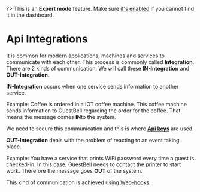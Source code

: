 ?> This is an **Expert mode** feature. Make sure [it's enabled](overview.md?id=advanced-features) if you cannot find it in the dashboard.

# Api Integrations

It is common for modern applications, machines and services to communicate with each other. This process is commonly called **Integration**. There are 2 kinds of communication. We will call these **IN-Integration** and **OUT-Integration**.

**IN-Integration** occurs when one service sends information to another service.

Example: Coffee is ordered in a IOT coffee machine. This coffee machine sends information to GuestBell regarding the order for the coffee. That means the message comes **IN**to the system.

We need to secure this communication and this is where [**Api keys**](api-keys.md) are used.

**OUT-Integration** deals with the problem of reacting to an event taking place.

Example: You have a service that prints WiFi password every time a guest is checked-in. In this case, GuestBell needs to contact the printer to start work. Therefore the message goes **OUT** of the system.

This kind of communication is achieved using [Web-hooks](webhooks.md).
